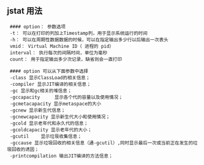 ## jstat 用法
   

     #### option： 参数选项
     -t： 可以在打印的列加上Timestamp列，用于显示系统运行的时间
     -h： 可以在周期性数据数据的时候，可以在指定输出多少行以后输出一次表头
     vmid： Virtual Machine ID（ 进程的 pid）
     interval： 执行每次的间隔时间，单位为毫秒
     count： 用于指定输出多少次记录，缺省则会一直打印
     
     #### option 可以从下面参数中选择
     -class 显示ClassLoad的相关信息；
     -compiler 显示JIT编译的相关信息；
     -gc 显示和gc相关的堆信息；
     -gccapacity 　　 显示各个代的容量以及使用情况；
     -gcmetacapacity 显示metaspace的大小
     -gcnew 显示新生代信息；
     -gcnewcapacity 显示新生代大小和使用情况；
     -gcold 显示老年代和永久代的信息；
     -gcoldcapacity 显示老年代的大小；
     -gcutil　　 显示垃圾收集信息；
     -gccause 显示垃圾回收的相关信息（通-gcutil）,同时显示最后一次或当前正在发生的垃圾回收的诱因；
     -printcompilation 输出JIT编译的方法信息；
     